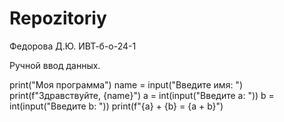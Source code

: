 # Repozitoriy

Федорова Д.Ю. ИВТ-б-о-24-1

Ручной ввод данных.

print("Моя программа")
name = input("Введите имя: ")
print(f"Здравствуйте, {name}")
a = int(input("Введите a: "))
b = int(input("Введите b: "))
print(f"{a} + {b} = {a + b}")

